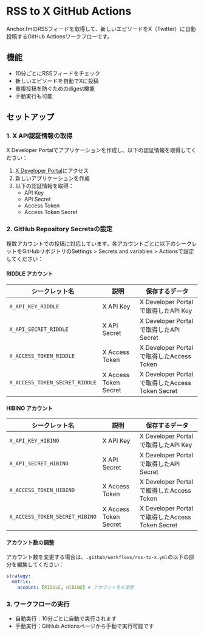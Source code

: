 # RSS to X GitHub Actions

Anchor.fmのRSSフィードを取得して、新しいエピソードをX（Twitter）に自動投稿するGitHub Actionsワークフローです。

## 機能

- 10分ごとにRSSフィードをチェック
- 新しいエピソードを自動でXに投稿
- 重複投稿を防ぐためのdigest機能
- 手動実行も可能

## セットアップ

### 1. X API認証情報の取得

X Developer Portalでアプリケーションを作成し、以下の認証情報を取得してください：

1. [X Developer Portal](https://developer.twitter.com/)にアクセス
2. 新しいアプリケーションを作成
3. 以下の認証情報を取得：
   - API Key
   - API Secret
   - Access Token
   - Access Token Secret

### 2. GitHub Repository Secretsの設定

複数アカウントでの投稿に対応しています。各アカウントごとに以下のシークレットをGitHubリポジトリのSettings > Secrets and variables > Actionsで設定してください：

#### RIDDLE アカウント
| シークレット名                 | 説明                  | 保存するデータ                                  |
| ------------------------------ | --------------------- | ----------------------------------------------- |
| `X_API_KEY_RIDDLE`             | X API Key             | X Developer Portalで取得したAPI Key             |
| `X_API_SECRET_RIDDLE`          | X API Secret          | X Developer Portalで取得したAPI Secret          |
| `X_ACCESS_TOKEN_RIDDLE`        | X Access Token        | X Developer Portalで取得したAccess Token        |
| `X_ACCESS_TOKEN_SECRET_RIDDLE` | X Access Token Secret | X Developer Portalで取得したAccess Token Secret |

#### HIBINO アカウント
| シークレット名                 | 説明                  | 保存するデータ                                  |
| ------------------------------ | --------------------- | ----------------------------------------------- |
| `X_API_KEY_HIBINO`             | X API Key             | X Developer Portalで取得したAPI Key             |
| `X_API_SECRET_HIBINO`          | X API Secret          | X Developer Portalで取得したAPI Secret          |
| `X_ACCESS_TOKEN_HIBINO`        | X Access Token        | X Developer Portalで取得したAccess Token        |
| `X_ACCESS_TOKEN_SECRET_HIBINO` | X Access Token Secret | X Developer Portalで取得したAccess Token Secret |

#### アカウント数の調整

アカウント数を変更する場合は、`.github/workflows/rss-to-x.yml`の以下の部分を編集してください：

```yaml
strategy:
  matrix:
    account: [RIDDLE, HIBINO] # アカウント名を変更
```

### 3. ワークフローの実行

- 自動実行：10分ごとに自動で実行されます
- 手動実行：GitHub Actionsページから手動で実行可能です
